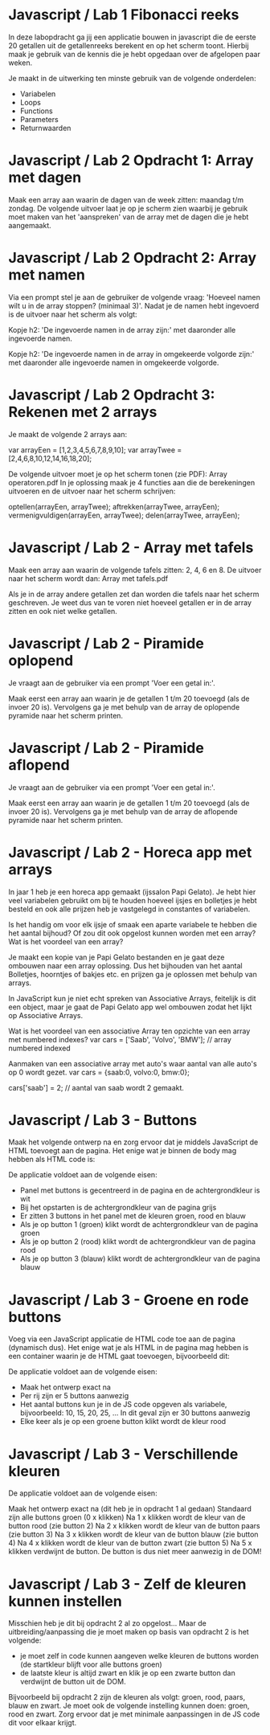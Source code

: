 # Javascript / Lab 1 Fibonacci reeks
In deze labopdracht ga jij een applicatie bouwen in javascript die de eerste 20 getallen uit de getallenreeks berekent en op het scherm toont. Hierbij maak je gebruik van de kennis die je hebt opgedaan over de afgelopen paar weken.

Je maakt in de uitwerking ten minste gebruik van de volgende onderdelen:
- Variabelen
- Loops
- Functions
- Parameters
- Returnwaarden

# Javascript / Lab 2 Opdracht 1: Array met dagen
Maak een array aan waarin de dagen van de week zitten: maandag t/m zondag. De volgende uitvoer laat je op je scherm zien waarbij je gebruik moet maken van het 'aanspreken' van de array met de dagen die je hebt aangemaakt.

# Javascript / Lab 2 Opdracht 2: Array met namen
Via een prompt stel je aan de gebruiker de volgende vraag: 'Hoeveel namen wilt u in de array stoppen? (minimaal 3)'. Nadat je de namen hebt ingevoerd is de uitvoer naar het scherm als volgt:

Kopje h2: 'De ingevoerde namen in de array zijn:' met daaronder alle ingevoerde namen.

Kopje h2: 'De ingevoerde namen in de array in omgekeerde volgorde zijn:' met daaronder alle ingevoerde namen in omgekeerde volgorde.

# Javascript / Lab 2 Opdracht 3: Rekenen met 2 arrays
Je maakt de volgende 2 arrays aan:

var arrayEen = [1,2,3,4,5,6,7,8,9,10];
var arrayTwee = [2,4,6,8,10,12,14,16,18,20];

De volgende uitvoer moet je op het scherm tonen (zie PDF): Array operatoren.pdf
In je oplossing maak je 4 functies aan die de berekeningen uitvoeren en de uitvoer naar het scherm schrijven:

optellen(arrayEen, arrayTwee);
aftrekken(arrayTwee, arrayEen);
vermenigvuldigen(arrayEen, arrayTwee);
delen(arrayTwee, arrayEen);

# Javascript / Lab 2 - Array met tafels 
Maak een array aan waarin de volgende tafels zitten: 2, 4, 6 en 8. De uitvoer naar het scherm wordt dan: Array met tafels.pdf

Als je in de array andere getallen zet dan worden die tafels naar het scherm geschreven. Je weet dus van te voren niet hoeveel getallen er in de array zitten en ook niet welke getallen.

# Javascript / Lab 2 - Piramide oplopend
Je vraagt aan de gebruiker via een prompt 'Voer een getal in:'.

Maak eerst een array aan waarin je de getallen 1 t/m 20 toevoegd (als de invoer 20 is). Vervolgens ga je met behulp van de array de oplopende pyramide naar het scherm printen.

# Javascript / Lab 2 - Piramide aflopend
Je vraagt aan de gebruiker via een prompt 'Voer een getal in:'.

Maak eerst een array aan waarin je de getallen 1 t/m 20 toevoegd (als de invoer 20 is). Vervolgens ga je met behulp van de array de aflopende pyramide naar het scherm printen.

# Javascript / Lab 2 - Horeca app met arrays
In jaar 1 heb je een horeca app gemaakt (ijssalon Papi Gelato). Je hebt hier veel variabelen gebruikt om bij te houden hoeveel ijsjes en bolletjes je hebt besteld en ook alle prijzen heb je vastgelegd in constantes of variabelen.

Is het handig om voor elk ijsje of smaak een aparte variabele te hebben die het aantal bijhoud?
Of zou dit ook opgelost kunnen worden met een array? Wat is het voordeel van een array?
 
Je maakt een kopie van je Papi Gelato bestanden en je gaat deze ombouwen naar een array oplossing. Dus het bijhouden van het aantal Bolletjes, hoorntjes of bakjes etc. en prijzen ga je oplossen met behulp van arrays.

In JavaScript kun je niet echt spreken van Associative Arrays, feitelijk is dit een object, maar je gaat de Papi Gelato app wel ombouwen zodat het lijkt op Associative Arrays.

Wat is het voordeel van een associative Array ten opzichte van een array met numbered indexes?
var cars = ['Saab', 'Volvo', 'BMW']; // array numbered indexed

Aanmaken van een associative array met auto's waar aantal van alle auto's op 0 wordt gezet.
var cars = {saab:0, volvo:0, bmw:0};

cars['saab'] = 2; // aantal van saab wordt 2 gemaakt.

# Javascript / Lab 3 - Buttons
Maak het volgende ontwerp na en zorg ervoor dat je middels JavaScript de HTML toevoegt aan de pagina. Het enige wat je binnen de body mag hebben als HTML code is:

<body class="bgc">
    <div id="container"></div>
    <script src="script.js"></script>
 </body>

De applicatie voldoet aan de volgende eisen:

- Panel met buttons is gecentreerd in de pagina en de achtergrondkleur is wit
- Bij het opstarten is de achtergrondkleur van de pagina grijs
- Er zitten 3 buttons in het panel met de kleuren groen, rood en blauw
- Als je op button 1 (groen) klikt wordt de achtergrondkleur van de pagina groen
- Als je op button 2 (rood) klikt wordt de achtergrondkleur van de pagina rood
- Als je op button 3 (blauw) klikt wordt de achtergrondkleur van de pagina blauw

# Javascript / Lab 3 - Groene en rode buttons
Voeg via een JavaScript applicatie de HTML code toe aan de pagina (dynamisch dus). Het enige wat je als HTML in de pagina mag hebben is een container waarin je de HTML gaat toevoegen, bijvoorbeeld dit:

<body>
      <div id="container"></div>
      <script src="buttons.js"></script>
 </body>

De applicatie voldoet aan de volgende eisen:

- Maak het ontwerp exact na
- Per rij zijn er 5 buttons aanwezig
- Het aantal buttons kun je in de JS code opgeven als variabele, bijvoorbeeld: 10, 15, 20, 25, ... In dit geval zijn er 30 buttons aanwezig
- Elke keer als je op een groene button klikt wordt de kleur rood

# Javascript / Lab 3 - Verschillende kleuren
De applicatie voldoet aan de volgende eisen:

Maak het ontwerp exact na (dit heb je in opdracht 1 al gedaan)
Standaard zijn alle buttons groen (0 x klikken)
Na 1 x klikken wordt de kleur van de button rood (zie button 2)
Na 2 x klikken wordt de kleur van de button paars (zie button 3)
Na 3 x klikken wordt de kleur van de button blauw (zie button 4)
Na 4 x klikken wordt de kleur van de button zwart (zie button 5)
Na 5 x klikken verdwijnt de button. De button is dus niet meer aanwezig in de DOM!

# Javascript / Lab 3 - Zelf de kleuren kunnen instellen
Misschien heb je dit bij opdracht 2 al zo opgelost... Maar de uitbreiding/aanpassing die je moet maken op basis van opdracht 2 is het volgende:

- je moet zelf in code kunnen aangeven welke kleuren de buttons worden (de startkleur blijft voor alle buttons groen)
- de laatste kleur is altijd zwart en klik je op een zwarte button dan verdwijnt de button uit de DOM.
 
Bijvoorbeeld bij opdracht 2 zijn de kleuren als volgt: groen, rood, paars, blauw en zwart. Je moet ook de volgende instelling kunnen doen: groen, rood en zwart.
Zorg ervoor dat je met minimale aanpassingen in de JS code dit voor elkaar krijgt.